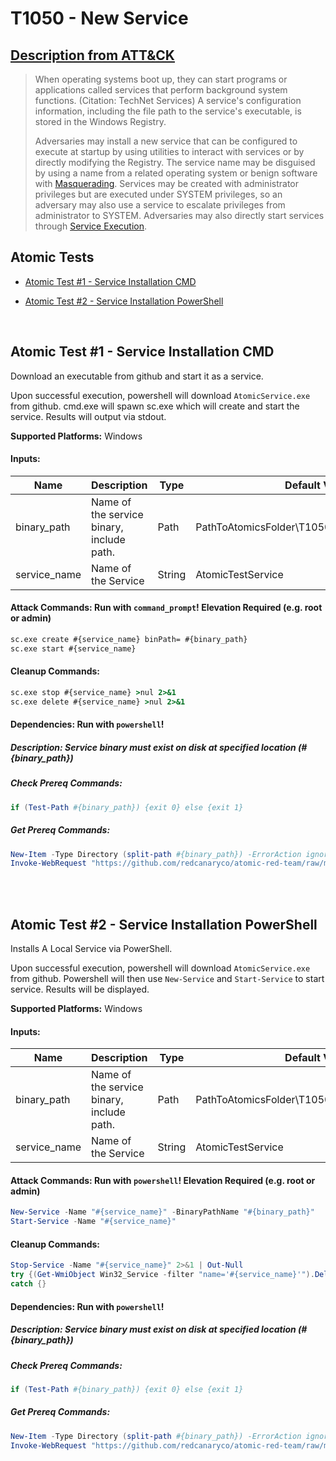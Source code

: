 # T1050 - New Service

## [Description from ATT&CK](https://attack.mitre.org/wiki/Technique/T1050)

<blockquote>When operating systems boot up, they can start programs or applications called services that perform background system functions. (Citation: TechNet Services) A service's configuration information, including the file path to the service's executable, is stored in the Windows Registry. 

Adversaries may install a new service that can be configured to execute at startup by using utilities to interact with
services or by directly modifying the Registry. The service name may be disguised by using a name from a related
operating system or benign software with [Masquerading](https://attack.mitre.org/techniques/T1036). Services may be
created with administrator privileges but are executed under SYSTEM privileges, so an adversary may also use a service
to escalate privileges from administrator to SYSTEM. Adversaries may also directly start services
through [Service Execution](https://attack.mitre.org/techniques/T1035).</blockquote>

## Atomic Tests

- [Atomic Test #1 - Service Installation CMD](#atomic-test-1---service-installation-cmd)

- [Atomic Test #2 - Service Installation PowerShell](#atomic-test-2---service-installation-powershell)

<br/>

## Atomic Test #1 - Service Installation CMD

Download an executable from github and start it as a service.

Upon successful execution, powershell will download `AtomicService.exe` from github. cmd.exe will spawn sc.exe which
will create and start the service. Results will output via stdout.

**Supported Platforms:** Windows

#### Inputs:

| Name | Description | Type | Default Value | 
|------|-------------|------|---------------|
| binary_path | Name of the service binary, include path. | Path | PathToAtomicsFolder&#92;T1050&#92;bin&#92;AtomicService.exe|
| service_name | Name of the Service | String | AtomicTestService|

#### Attack Commands: Run with `command_prompt`!  Elevation Required (e.g. root or admin)

```cmd
sc.exe create #{service_name} binPath= #{binary_path}
sc.exe start #{service_name}
```

#### Cleanup Commands:

```cmd
sc.exe stop #{service_name} >nul 2>&1
sc.exe delete #{service_name} >nul 2>&1
```

#### Dependencies:  Run with `powershell`!

##### Description: Service binary must exist on disk at specified location (#{binary_path})

##### Check Prereq Commands:

```powershell
if (Test-Path #{binary_path}) {exit 0} else {exit 1} 
```

##### Get Prereq Commands:

```powershell
New-Item -Type Directory (split-path #{binary_path}) -ErrorAction ignore | Out-Null
Invoke-WebRequest "https://github.com/redcanaryco/atomic-red-team/raw/master/atomics/T1050/bin/AtomicService.exe" -OutFile "#{binary_path}"
```

<br/>
<br/>

## Atomic Test #2 - Service Installation PowerShell

Installs A Local Service via PowerShell.

Upon successful execution, powershell will download `AtomicService.exe` from github. Powershell will then
use `New-Service` and `Start-Service` to start service. Results will be displayed.

**Supported Platforms:** Windows

#### Inputs:

| Name | Description | Type | Default Value | 
|------|-------------|------|---------------|
| binary_path | Name of the service binary, include path. | Path | PathToAtomicsFolder&#92;T1050&#92;bin&#92;AtomicService.exe|
| service_name | Name of the Service | String | AtomicTestService|

#### Attack Commands: Run with `powershell`!  Elevation Required (e.g. root or admin)

```powershell
New-Service -Name "#{service_name}" -BinaryPathName "#{binary_path}"
Start-Service -Name "#{service_name}"
```

#### Cleanup Commands:

```powershell
Stop-Service -Name "#{service_name}" 2>&1 | Out-Null
try {(Get-WmiObject Win32_Service -filter "name='#{service_name}'").Delete()}
catch {}
```

#### Dependencies:  Run with `powershell`!

##### Description: Service binary must exist on disk at specified location (#{binary_path})

##### Check Prereq Commands:

```powershell
if (Test-Path #{binary_path}) {exit 0} else {exit 1} 
```

##### Get Prereq Commands:

```powershell
New-Item -Type Directory (split-path #{binary_path}) -ErrorAction ignore | Out-Null
Invoke-WebRequest "https://github.com/redcanaryco/atomic-red-team/raw/master/atomics/T1050/bin/AtomicService.exe" -OutFile "#{binary_path}"
```

<br/>
